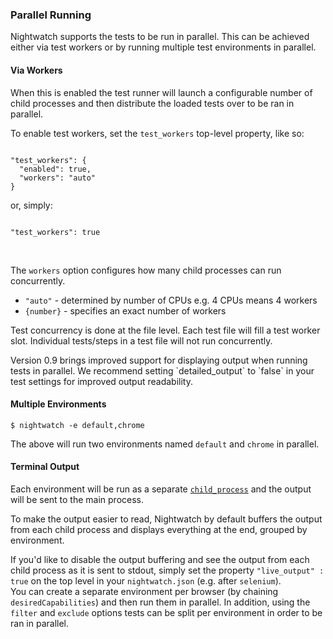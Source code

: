 ### Parallel Running

Nightwatch supports the tests to be run in parallel. This can be achieved either via test workers or by running multiple test environments in parallel.

#### Via Workers

When this is enabled the test runner will launch a configurable number of child processes and then distribute the loaded tests over to be ran in parallel.

To enable test workers, set the `test_workers` top-level property, like so:

<pre><code class="language-javascript">
"test_workers": {
  "enabled": true,
  "workers": "auto"
}
</code></pre>

or, simply:

<pre><code class="language-javascript">
"test_workers": true
</code></pre>

<br>

The `workers` option configures how many child processes can run concurrently.

- `"auto"` - determined by number of CPUs e.g. 4 CPUs means 4 workers
- `{number}` - specifies an exact number of workers

Test concurrency is done at the file level. Each test file will fill a test worker slot. Individual tests/steps in a test file will not run concurrently.

<div class="alert alert-warning">
Version 0.9 brings improved support for displaying output when running tests in parallel. We recommend setting `detailed_output` to `false` in your test settings for improved output readability.
</div>

#### Multiple Environments

<pre><code class="language-bash">$ nightwatch -e default,chrome</code></pre>

The above will run two environments named `default` and `chrome` in parallel.

#### Terminal Output

Each environment will be run as a separate [`child_process`](http://nodejs.org/api/child_process.html) and the output will be sent to the main process.

To make the output easier to read, Nightwatch by default buffers the output from each child process and displays everything at the end, grouped by environment.

<div class="alert alert-warning">
  If you'd like to disable the output buffering and see the output from each child process as it is sent to stdout, simply set the property <code>"live_output" : true</code> on the top level in your <code>nightwatch.json</code> (e.g. after <code>selenium</code>).
</div>

<div class="alert alert-info">
  You can create a separate environment per browser (by chaining <code>desiredCapabilities</code>) and then run them in parallel. In addition, using the <code>filter</code> and <code>exclude</code> options tests can be split per environment in order to be ran in parallel.
</div>

